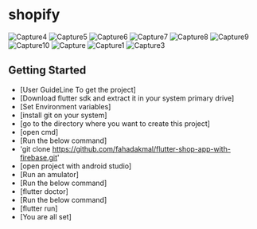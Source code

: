 # shopify

![Capture4](https://user-images.githubusercontent.com/43066831/97819399-21bdf200-1cca-11eb-8cbe-cce5289fe8c2.PNG)
![Capture5](https://user-images.githubusercontent.com/43066831/97819400-22ef1f00-1cca-11eb-9bac-825bdd1ea97f.PNG)
![Capture6](https://user-images.githubusercontent.com/43066831/97819402-2387b580-1cca-11eb-9e4b-9b338bf8e1a1.PNG)
![Capture7](https://user-images.githubusercontent.com/43066831/97819405-24204c00-1cca-11eb-9408-0344531cdd48.PNG)
![Capture8](https://user-images.githubusercontent.com/43066831/97819406-24204c00-1cca-11eb-8aaf-41169b87f923.PNG)
![Capture9](https://user-images.githubusercontent.com/43066831/97819407-24b8e280-1cca-11eb-98b3-60639e39dc4b.PNG)
![Capture10](https://user-images.githubusercontent.com/43066831/97819409-25517900-1cca-11eb-93d5-9ede3e687264.PNG)
![Capture](https://user-images.githubusercontent.com/43066831/97819410-25ea0f80-1cca-11eb-916c-7afc28a9b567.PNG)
![Capture1](https://user-images.githubusercontent.com/43066831/97819411-2682a600-1cca-11eb-801a-e64c3a113a49.PNG)
![Capture3](https://user-images.githubusercontent.com/43066831/97819413-271b3c80-1cca-11eb-8a83-95dddf9988d1.PNG)

## Getting Started
- [User GuideLine To get the project]
- [Download flutter sdk and extract it in your system primary drive]
- [Set Environment variables]
- [install git on your system]
- [go to the directory where you want to create this project]
- [open cmd]
- [Run the below command]
- 'git clone https://github.com/fahadakmal/flutter-shop-app-with-firebase.git'
- [open project with android studio]
- [Run an amulator]
- [Run the below command]
- [flutter doctor]
- [Run the below command]
- [flutter run]
- [You are all set]
